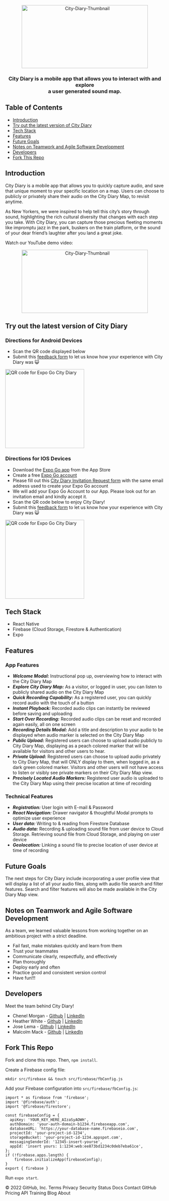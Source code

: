 <p align="center">
  <a href="https://youtu.be/GZ4RHsHUgW8"><img width="400" height="200" alt="City-Diary-Thumbnail" src="https://user-images.githubusercontent.com/75354391/152089970-860934fe-7acb-4159-9461-27d9cfb87e75.png"></a>
</p>
<h3 align="center">
City Diary is a mobile app that allows you to interact with and explore<br>a user generated sound map.
</h3>


## Table of Contents

- [Introduction](#introduction)
- [Try out the latest version of City Diary](#try-out-the-latest-version-of-city-diary)
- [Tech Stack](#tech-stack)
- [Features](#features)
- [Future Goals](#future-goals)
- [Notes on Teamwork and Agile Software Development](#notes-on-teamwork-and-agile-software-development)
- [Developers](#developers)
- [Fork This Repo](#fork-this-repo)

## Introduction

City Diary is a mobile app that allows you to quickly capture audio, and save that unique moment to your specific location on a map. Users can choose to publicly or privately share their audio on the City Diary Map, to revisit anytime.

  As New Yorkers, we were inspired to help tell this city’s story through sound, highlighting the rich cultural diversity that changes with each step you take.  With City Diary, you can capture those precious fleeting moments like impromptu jazz in the park, buskers on the train platform, or the sound of your dear friend’s laughter after you land a great joke. 

Watch our YouTube demo video:
<p align="center">
<a href="https://youtu.be/GZ4RHsHUgW8"><img width="400" height="200" alt="City-Diary-Thumbnail" src="https://user-images.githubusercontent.com/75354391/153485037-a4b1064a-221d-4c34-bf32-2256c9d48c31.png"></a>
</p>

## Try out the latest version of City Diary

### Directions for Android Devices

- Scan the QR code displayed below
- Submit this [feedback form](https://forms.gle/VABCvZsQ9Viqz1t76) to let us know how your experience with City Diary was 😺

<p align="left">
  <img width="250px" src="assets/expoPublishQR.png" alt="QR code for Expo Go City Diary">
</p>

### Directions for IOS Devices

- Download the [Expo Go app](https://apps.apple.com/us/app/expo-go/id982107779) from the App Store
- Create a free [Expo Go account](https://expo.dev/signup)
- Please fill out this [City Diary Invitation Request form](https://forms.gle/CpSBGEaUT8iQrYNw6) with the same email address used to create your Expo Go account
- We will add your Expo Go Account to our App. Please look out for an invitation email and kindly accept it. 
- Scan the QR code below to enjoy City Diary!
- Submit this [feedback form](https://forms.gle/VABCvZsQ9Viqz1t76) to let us know how your experience with City Diary was 😺

<p align="left">
  <img width="250px" src="assets/expoPublishQR.png" alt="QR code for Expo Go City Diary">
</p>

## Tech Stack

- React Native
- Firebase (Cloud Storage, Firestore & Authentication)
- Expo

## Features

### App Features

<!-- - Persistent Login: Through Firebase Authentication -->
- ***Welcome Modal:*** Instructional pop up, overviewing how to interact with the City Diary Map
- ***Explore City Diary Map:*** As a visitor, or logged in user, you can listen to publicly shared audio on the City Diary Map
- ***Quick Recording Capability:*** As a registered user, you can quickly record audio with the touch of a button
- ***Instant Playback:*** Recorded audio clips can instantly be reviewed before saving and uploading
- ***Start Over Recording:*** Recorded audio clips can be reset and recorded again easily, all on one screen
- ***Recording Details Modal:*** Add a title and description to your audio to be displayed when audio marker is selected on the City Diary Map
- ***Public Upload:*** Registered users can choose to upload audio publicly to City Diary Map, displaying as a peach colored marker that will be available for visitors and other users to hear.
- ***Private Upload:*** Registered users can choose to upload audio privately to City Diary Map, that will ONLY display to them, when logged in, as a dark green colored marker.  Visitors and other users will not have access to listen or visibly see private markers on their City Diary Map view.
- ***Precisely Located Audio Markers:*** Registered user audio is uploaded to the City Diary Map using their precise location at time of recording


### Technical Features

- ***Registration:*** User login with E-mail & Password
- ***React Navigation:*** Drawer navigator & thoughtful Modal prompts to optimize user experience
- ***User data:*** Writing to & reading from Firestore Database
- ***Audio data:*** Recording & uploading sound file from user device to Cloud Storage. Retrieving sound file from Cloud Storage, and playing on user device
- ***Geolocation:*** Linking a sound file to precise location of user device at time of recording

## Future Goals

The next steps for City Diary include incorporating a user profile view that will display a list of all your audio files, along with audio file search and filter features.  Search and filter features will also be made available in the City Diary Map view.

## Notes on Teamwork and Agile Software Development

As a team, we learned valuable lessons from working together on an ambitious project with a strict deadline. 

- Fail fast, make mistakes quickly and learn from them
- Trust your teammates
- Communicate clearly, respectfully, and effectively
- Plan thoroughly
- Deploy early and often
- Practice good and consistent version control
- Have fun!!!

## Developers

Meet the team behind City Diary!

- Chenel Morgan - [Github](https://github.com/cheMorgan) | [LinkedIn](https://www.linkedin.com/in/chenelmorgan/)
- Heather White - [Github](https://github.com/HTHR-WHT) | [LinkedIn](https://www.linkedin.com/in/heather-white-nyc/)
- Jose Lema - [Github](https://github.com/mauilema) | [LinkedIn](https://www.linkedin.com/in/josemlema/)
- Malcolm Mack - [Github](https://github.com/malcolmlearnstech) | [LinkedIn]()

## Fork This Repo

Fork and clone this repo. Then, `npm install`.

Create a Firebase config file:

`mkdir src/firebase && touch src/firebase/fbConfig.js`

Add your Firebase configuration into `src/firebase/fbConfig.js`:

```
import * as firebase from 'firebase';
import '@firebase/auth';
import '@firebase/firestore';

const firebaseConfig = {
  apiKey: 'YOUR_KEY_HERE_AIzaSyAOWH',
  authDomain: 'your-auth-domain-b1234.firebaseapp.com',
  databaseURL: 'https://your-database-name.firebaseio.com',
  projectId: 'your-project-id-1234',
  storageBucket: 'your-project-id-1234.appspot.com',
  messagingSenderId: '12345-insert-yourse',
  appId: 'insert yours: 1:1234:web:ee873bd1234c0deb7eba61ce',
};
if (!firebase.apps.length) {
    firebase.initializeApp(firebaseConfig);
}
export { firebase }
```

Run `expo start`.

© 2022 GitHub, Inc.
Terms
Privacy
Security
Status
Docs
Contact GitHub
Pricing
API
Training
Blog
About
